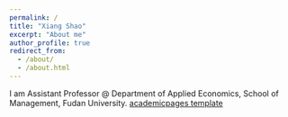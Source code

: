 ```yaml
---
permalink: /
title: "Xiang Shao"
excerpt: "About me"
author_profile: true
redirect_from: 
  - /about/
  - /about.html
---
```


I am Assistant Professor @ Department of Applied Economics, School of Management, Fudan University. [academicpages template](https://github.com/academicpages/academicpages.github.io) 
